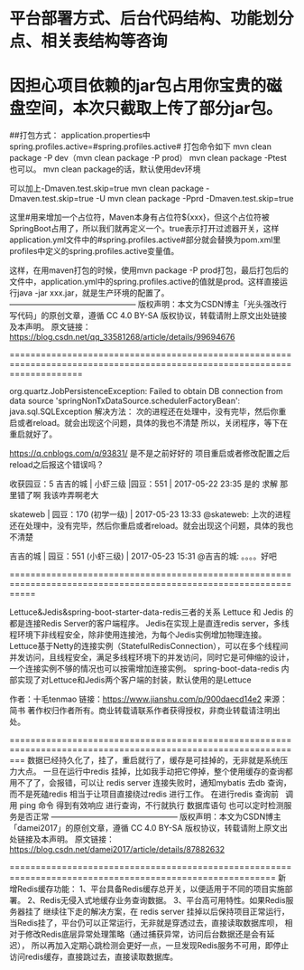 # 平台部署方式、后台代码结构、功能划分点、相关表结构等咨询
#  因担心项目依赖的jar包占用你宝贵的磁盘空间，本次只截取上传了部分jar包。

##打包方式：
application.properties中
spring.profiles.active=#spring.profiles.active#
打包命令如下
mvn clean package -P dev（mvn clean package -P prod）   mvn clean package -Ptest也可以。
mvn clean package的话，默认使用dev环境

可以加上-Dmaven.test.skip=true
mvn clean package -Dmaven.test.skip=true -U
mvn clean package -Pprd  -Dmaven.test.skip=true    

这里<delimiter>#</delimiter>用来增加一个占位符，Maven本身有占位符${xxx}，但这个占位符被SpringBoot占用了，所以我们就再定义一个。<filtering>true</filtering>表示打开过滤器开关，这样application.yml文件中的#spring.profiles.active#部分就会替换为pom.xml里profiles中定义的spring.profiles.active变量值。

这样，在用maven打包的时候，使用mvn package -P prod打包，最后打包后的文件中，application.yml中的spring.profiles.active的值就是prod。这样直接运行java -jar xxx.jar，就是生产环境的配置了。
————————————————
版权声明：本文为CSDN博主「光头强改行写代码」的原创文章，遵循 CC 4.0 BY-SA 版权协议，转载请附上原文出处链接及本声明。
原文链接：https://blog.csdn.net/qq_33581268/article/details/99694676


==========================================================================================================================

org.quartz.JobPersistenceException:
 Failed to obtain DB connection from data source 'springNonTxDataSource.schedulerFactoryBean': java.sql.SQLException
解决方法：
次的进程还在处理中，没有完毕，然后你重启或者reload。就会出现这个问题，具体的我也不清楚
所以，关闭程序，等下在重启就好了。 

https://q.cnblogs.com/q/93831/ 
是不是之前好好的 项目重启或者修改配置之后reload之后报这个错误吗？

收获园豆：5
吉吉的城 | 小虾三级 |园豆：551 | 2017-05-22 23:35
是的  求解  那里错了啊 我该咋弄啊老大

skateweb | 园豆：170 (初学一级) | 2017-05-23 13:33
@skateweb: 上次的进程还在处理中，没有完毕，然后你重启或者reload。就会出现这个问题，具体的我也不清楚

吉吉的城 | 园豆：551 (小虾三级) | 2017-05-23 15:31
@吉吉的城: 。。。。好吧

=================================================================================================================

Lettuce&Jedis&spring-boot-starter-data-redis三者的关系
Lettuce 和 Jedis 的都是连接Redis Server的客户端程序。
Jedis在实现上是直连redis server，多线程环境下非线程安全，除非使用连接池，为每个Jedis实例增加物理连接。
Lettuce基于Netty的连接实例（StatefulRedisConnection），可以在多个线程间并发访问，且线程安全，满足多线程环境下的并发访问，同时它是可伸缩的设计，一个连接实例不够的情况也可以按需增加连接实例。
spring-boot-data-redis 内部实现了对Lettuce和Jedis两个客户端的封装，默认使用的是Lettuce

作者：十毛tenmao
链接：https://www.jianshu.com/p/900daecd14e2
来源：简书
著作权归作者所有。商业转载请联系作者获得授权，非商业转载请注明出处。

===============================================================================================================
数据已经持久化了，挂了，重启就行了，缓存是可挂掉的，无非就是系统压力大点。
一旦在运行中redis 挂掉，比如我手动把它停掉，整个使用缓存的查询都用不了了，会报错，可以让 redis server 连接失败时，通知mybatis 去db 查询，而不是死磕redis 相当于让项目直接绕过redis 进行工作。
在进行redis 查询前   调用 ping 命令 得到有效响应 进行查询，不行就执行 数据库语句
也可以定时检测服务是否正常
————————————————
版权声明：本文为CSDN博主「damei2017」的原创文章，遵循 CC 4.0 BY-SA 版权协议，转载请附上原文出处链接及本声明。
原文链接：https://blog.csdn.net/damei2017/article/details/87882632

=========================================================================================================
新增Redis缓存功能：
1、平台具备Redis缓存总开关，以便适用于不同的项目实施部署。
2、Redis无侵入式地缓存业务查询数据。
3、平台高可用特性。如果Redis服务器挂了 继续往下走的解决方案，在 redis server 挂掉以后保持项目正常运行，
当Redis挂了，平台仍可以正常运行，无非就是穿透过去，直接读取数据库呗，
相对于修改Redis底层异常处理策略（通过捕获异常，访问后台数据还是会有延迟），
所以再加入定期心跳检测会更好一点，一旦发现Redis服务不可用，即停止访问redis缓存，直接跳过去，直接读取数据库。

